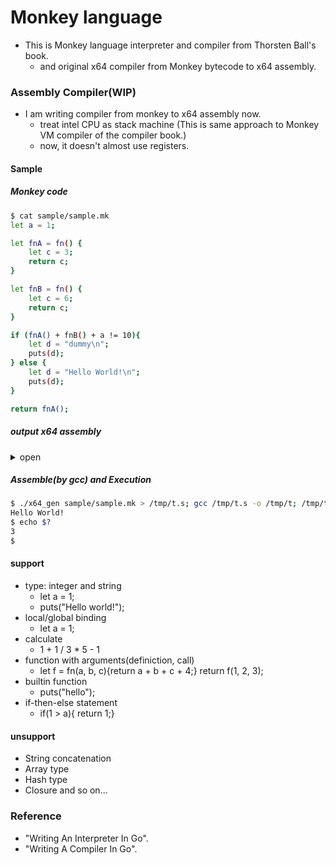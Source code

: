 # Monkey language
- This is Monkey language interpreter and compiler from Thorsten Ball's book.
  - and original x64 compiler from Monkey bytecode to x64 assembly.

### Assembly Compiler(WIP) 
- I am writing compiler from monkey to x64 assembly now.
  - treat intel CPU as stack machine (This is same approach to Monkey VM compiler of the compiler book.)
  - now, it doesn't almost use registers. 

#### Sample
##### Monkey code
```bash
$ cat sample/sample.mk
let a = 1;

let fnA = fn() {
	let c = 3;
	return c;
}

let fnB = fn() {
	let c = 6;
	return c;
}

if (fnA() + fnB() + a != 10){
	let d = "dummy\n";
	puts(d);
} else {
	let d = "Hello World!\n";
	puts(d);
}

return fnA();

```

##### output x64 assembly
<details>
<summary>open</summary>
<pre>
<code>

$ ./x64_gen sample/sample.mk
.intel_syntax noprefix

.text
.section	.rodata
.STRGBL6:
	.string "dummy\n"
.STRGBL7:
	.string "Hello World!\n"

.text
.global main
main:
	push rbp
	mov rbp, rsp
	sub rsp, 40
	push 1
	pop rax
	mov [rbp-8] ,rax
	lea rax, function1[rip]
	push rax
	pop rax
	mov [rbp-16] ,rax
	lea rax, function2[rip]
	push rax
	pop rax
	mov [rbp-24] ,rax
	mov rax, [rbp-16]
	push rax
	mov rax, [rsp+0]
	call rax
	add rsp, 8
	push rax
	mov rax, [rbp-24]
	push rax
	mov rax, [rsp+0]
	call rax
	add rsp, 8
	push rax
	pop rbx
	pop rax
	add rax, rbx
	push rax
	mov rax, [rbp-8]
	push rax
	pop rbx
	pop rax
	add rax, rbx
	push rax
	push 10
	pop rax
	pop rbx
	cmp rax, rbx
	jne .LABEL0
	push 1
	jmp .LABEL1
.LABEL0:
	push 0
.LABEL1:
	pop rax
	cmp rax, 0
	jne .LABEL2
	lea rax, .STRGBL6[rip]
	push rax
	pop rax
	mov [rbp-32] ,rax
	lea rax, puts[rip]
	push rax
	mov rax, [rbp-32]
	push rax
	mov rax, [rsp+8]
	call rax
	add rsp, 16
	push rax
	jmp .LABEL3
.LABEL2:
	lea rax, .STRGBL7[rip]
	push rax
	pop rax
	mov [rbp-40] ,rax
	lea rax, puts[rip]
	push rax
	mov rax, [rbp-40]
	push rax
	mov rax, [rsp+8]
	call rax
	add rsp, 16
	push rax
.LABEL3:
	pop rax
	mov rax, [rbp-16]
	push rax
	mov rax, [rsp+0]
	call rax
	add rsp, 8
	push rax
	pop rax
	mov rsp, rbp
	pop rbp
	ret

.global function1
function1:
	push rbp
	mov rbp, rsp
	sub rsp, 8
	push 3
	pop rax
	mov [rbp-8] ,rax
	mov rax, [rbp-8]
	push rax
	pop rax
	mov rsp, rbp
	pop rbp
	ret

.global function2
function2:
	push rbp
	mov rbp, rsp
	sub rsp, 8
	push 6
	pop rax
	mov [rbp-8] ,rax
	mov rax, [rbp-8]
	push rax
	pop rax
	mov rsp, rbp
	pop rbp
	ret

.global puts
puts:
	#header
	push rbp
	mov rbp, rsp

	#strlen start
	xor rcx, rcx
	sub rcx, 1

	xor rax, rax
	mov rdx, [rbp+16]
	mov bl, [rdx]
	cmp bl, 0
	je .L1
.L0:
	add rdx, 1
	mov bl, [rdx]
	cmp bl, 0
	loopne .L0
.L1:
	not rcx
	mov rdx, rcx
	# strlen end

	# write(1, "string", strlen) // printf
	mov rax, 1
	mov rdi, 1
	mov rsi, [rbp+16]
	syscall
	push rax

	#footar
	mov rsp, rbp
	pop rbp
	ret


$

</code>
</pre>
</details>


##### Assemble(by gcc) and Execution

```bash
$ ./x64_gen sample/sample.mk > /tmp/t.s; gcc /tmp/t.s -o /tmp/t; /tmp/t
Hello World!
$ echo $?
3
$

```

#### support
- type: integer and string
  - let a = 1;
  - puts("Hello world!");
- local/global binding
  - let a = 1;
- calculate
  - 1 + 1 / 3 * 5 - 1
- function with arguments(definiction, call)
  - let f = fn(a, b, c){return a + b + c + 4;} return f(1, 2, 3);
- builtin function
  - puts("hello");
- if-then-else statement
  - if(1 > a){ return 1;}

#### unsupport
- String concatenation
- Array type
- Hash type
- Closure
and so on...

### Reference
 - "Writing An Interpreter In Go".
 - "Writing A Compiler In Go".

